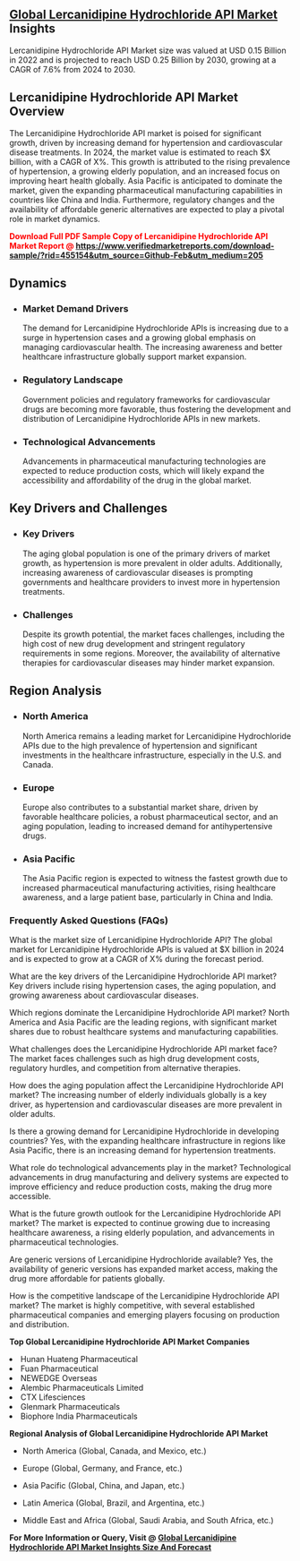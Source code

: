 <h2><a href="https://www.verifiedmarketreports.com/download-sample/?rid=455154&amp;utm_source=Github&amp;utm_medium=205" target="_blank">Global Lercanidipine Hydrochloride API Market</a> Insights</h2><p>Lercanidipine Hydrochloride API Market size was valued at USD 0.15 Billion in 2022 and is projected to reach USD 0.25 Billion by 2030, growing at a CAGR of 7.6% from 2024 to 2030.</p><p> <h2>Lercanidipine Hydrochloride API Market Overview</h2> <p>The Lercanidipine Hydrochloride API market is poised for significant growth, driven by increasing demand for hypertension and cardiovascular disease treatments. In 2024, the market value is estimated to reach $X billion, with a CAGR of X%. This growth is attributed to the rising prevalence of hypertension, a growing elderly population, and an increased focus on improving heart health globally. Asia Pacific is anticipated to dominate the market, given the expanding pharmaceutical manufacturing capabilities in countries like China and India. Furthermore, regulatory changes and the availability of affordable generic alternatives are expected to play a pivotal role in market dynamics.</p> <p><strong><p><span class=""><span style="color: #ff0000;"><strong>Download Full PDF Sample Copy of Lercanidipine Hydrochloride API Market Report</strong> @ </span><a href="https://www.verifiedmarketreports.com/download-sample/?rid=455154&amp;utm_source=Github-Feb&amp;utm_medium=205" target="_blank">https://www.verifiedmarketreports.com/download-sample/?rid=455154&amp;utm_source=Github-Feb&amp;utm_medium=205</a></span></p></strong></p> <h2>Dynamics</h2> <ul> <li><h3>Market Demand Drivers</h3> <p>The demand for Lercanidipine Hydrochloride APIs is increasing due to a surge in hypertension cases and a growing global emphasis on managing cardiovascular health. The increasing awareness and better healthcare infrastructure globally support market expansion.</p> </li> <li><h3>Regulatory Landscape</h3> <p>Government policies and regulatory frameworks for cardiovascular drugs are becoming more favorable, thus fostering the development and distribution of Lercanidipine Hydrochloride APIs in new markets.</p> </li> <li><h3>Technological Advancements</h3> <p>Advancements in pharmaceutical manufacturing technologies are expected to reduce production costs, which will likely expand the accessibility and affordability of the drug in the global market.</p> </li> </ul> <h2>Key Drivers and Challenges</h2> <ul> <li><h3>Key Drivers</h3> <p>The aging global population is one of the primary drivers of market growth, as hypertension is more prevalent in older adults. Additionally, increasing awareness of cardiovascular diseases is prompting governments and healthcare providers to invest more in hypertension treatments.</p> </li> <li><h3>Challenges</h3> <p>Despite its growth potential, the market faces challenges, including the high cost of new drug development and stringent regulatory requirements in some regions. Moreover, the availability of alternative therapies for cardiovascular diseases may hinder market expansion.</p> </li> </ul> <h2>Region Analysis</h2> <ul> <li><h3>North America</h3> <p>North America remains a leading market for Lercanidipine Hydrochloride APIs due to the high prevalence of hypertension and significant investments in the healthcare infrastructure, especially in the U.S. and Canada.</p> </li> <li><h3>Europe</h3> <p>Europe also contributes to a substantial market share, driven by favorable healthcare policies, a robust pharmaceutical sector, and an aging population, leading to increased demand for antihypertensive drugs.</p> </li> <li><h3>Asia Pacific</h3> <p>The Asia Pacific region is expected to witness the fastest growth due to increased pharmaceutical manufacturing activities, rising healthcare awareness, and a large patient base, particularly in China and India.</p> </li> </ul> <h3>Frequently Asked Questions (FAQs)</h3> <p>What is the market size of Lercanidipine Hydrochloride API? The global market for Lercanidipine Hydrochloride APIs is valued at $X billion in 2024 and is expected to grow at a CAGR of X% during the forecast period.</p> <p>What are the key drivers of the Lercanidipine Hydrochloride API market? Key drivers include rising hypertension cases, the aging population, and growing awareness about cardiovascular diseases.</p> <p>Which regions dominate the Lercanidipine Hydrochloride API market? North America and Asia Pacific are the leading regions, with significant market shares due to robust healthcare systems and manufacturing capabilities.</p> <p>What challenges does the Lercanidipine Hydrochloride API market face? The market faces challenges such as high drug development costs, regulatory hurdles, and competition from alternative therapies.</p> <p>How does the aging population affect the Lercanidipine Hydrochloride API market? The increasing number of elderly individuals globally is a key driver, as hypertension and cardiovascular diseases are more prevalent in older adults.</p> <p>Is there a growing demand for Lercanidipine Hydrochloride in developing countries? Yes, with the expanding healthcare infrastructure in regions like Asia Pacific, there is an increasing demand for hypertension treatments.</p> <p>What role do technological advancements play in the market? Technological advancements in drug manufacturing and delivery systems are expected to improve efficiency and reduce production costs, making the drug more accessible.</p> <p>What is the future growth outlook for the Lercanidipine Hydrochloride API market? The market is expected to continue growing due to increasing healthcare awareness, a rising elderly population, and advancements in pharmaceutical technologies.</p> <p>Are generic versions of Lercanidipine Hydrochloride available? Yes, the availability of generic versions has expanded market access, making the drug more affordable for patients globally.</p> <p>How is the competitive landscape of the Lercanidipine Hydrochloride API market? The market is highly competitive, with several established pharmaceutical companies and emerging players focusing on production and distribution.</p> </p><p><strong>Top Global Lercanidipine Hydrochloride API Market Companies</strong></p><div data-test-id=""><p><li>Hunan Huateng Pharmaceutical</li><li> Fuan Pharmaceutical</li><li> NEWEDGE Overseas</li><li> Alembic Pharmaceuticals Limited</li><li> CTX Lifesciences</li><li> Glenmark Pharmaceuticals</li><li> Biophore India Pharmaceuticals</li></p><div><strong>Regional Analysis of&nbsp;Global Lercanidipine Hydrochloride API Market</strong></div><ul><li dir="ltr"><p dir="ltr">North America&nbsp;(Global, Canada, and Mexico, etc.)</p></li><li dir="ltr"><p dir="ltr">Europe (Global, Germany, and France, etc.)</p></li><li dir="ltr"><p dir="ltr">Asia Pacific&nbsp;(Global, China, and Japan, etc.)</p></li><li dir="ltr"><p dir="ltr">Latin America&nbsp;(Global, Brazil, and Argentina, etc.)</p></li><li dir="ltr">Middle East and Africa&nbsp;(Global, Saudi Arabia, and South Africa, etc.)</li></ul><p><strong>For More Information or Query, Visit @&nbsp;</strong><strong><a href="https://www.verifiedmarketreports.com/product/lercanidipine-hydrochloride-api-market/?utm_source=Github&amp;utm_medium=205" target="_blank">Global Lercanidipine Hydrochloride API Market Insights Size And Forecast</a></strong></p></div>
